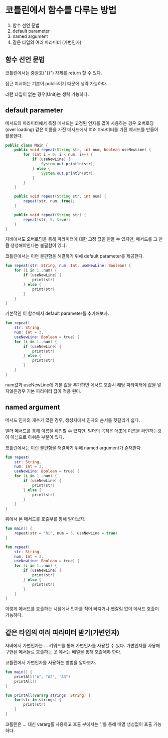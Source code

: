 # 코틀린에서 함수를 다루는 방법

1. 함수 선언 문법
2. default parameter
3. named argument
4. 같은 타입의 여러 파라미터 (가변인자)

## 함수 선언 문법

코틀린에서는 중괄호("{}") 자체를 return 할 수 있다.

접근 지시어는 기본이 public이기 때문에 생략 가능하다.

리턴 타입이 없는 경우(Unit)는 생략 가능하다.


## default parameter

메서드의 파라미터에서 특정 메서드는 고정된 인자를 많이 사용하는 경우 오버로딩(over loading) 같은 이름을 가진 메서드에서 여러 파라미터를 가진 메서드를 만들어 활용한다.

```java
public class Main {
	public void repeat(String str, int num, boolean useNewLine) {
		for (int i = 0; i < num; i++) {
			if (useNewLine) {
				System.out.println(str);
			} else {
				System.out.println(str);
			}
		}
    }

	public void repeat(String str, int num) {
        repeat(str, num, true);
	}

	public void repeat(String str) {
		repeat(str, 5, true);
	}
}
```

자바에서도 오버로딩을 통해 파라미터에 대한 고정 값을 만들 수 있지만, 메서드를 그 만큼 생성해야한다는 불펼함이 있다.

코틀린에서는 이런 불편함을 해결하기 위해 default parameter를 제공한다.

```kotlin
fun repeat(str: String, num: Int, useNewLine: Boolean) {
    for (i in 1..num) {
        if (useNewLine) {
            print(str)
        } else {
            print(str)
        }
    }
}
```

기본적인 이 함수에서 default parameter를 추가해보자.


```kotlin
fun repeat(
    str: String, 
    num: Int = 3, 
    useNewLine: Boolean = true) {
    for (i in 1..num) {
        if (useNewLine) {
            print(str)
        } else {
            print(str)
        }
    }
}
```

num값과 useNewLine에 기본 값을 추가하면 메서드 호출시 해당 파라미터에 값을 넣지않은경우 기본 파라미터 값이 적용 된다.


## named argument

메서드 인자의 개수가 많은 경우, 생성자에서 인자의 순서를 헷갈리기 쉽다.

빌더 메서드를 통해 이름을 확인할 수 있지만, 빌더의 목적은 애초에 이름을 확인하는것이 아님으로 아쉬운 부분이 있다.

코틀린에서는 이런 불편함을 해결하기 위해 named argument가 존재한다.

```kotlin
fun repeat(
    str: String, 
    num: Int = 3, 
    useNewLine: Boolean = true) {
    for (i in 1..num) {
        if (useNewLine) {
            print(str)
        } else {
            print(str)
        }
    }
}
```

위에서 본 메서드를 호출부를 통해 알아보자.

```kotlin
fun main() {
    repeat(str = "hi", num = 3, useNewLine = true)
}

fun repeat(
    str: String, 
    num: Int = 3, 
    useNewLine: Boolean = true) {
    for (i in 1..num) {
        if (useNewLine) {
            print(str)
        } else {
            print(str)
        }
    }
}
```

이렇게 메서드를 호출하는 시점에서 인자를 적어 빠지거나 헷갈림 없이 메서드 호출이 가능하다.

## 같은 타입의 여러 파라미터 받기(가변인자)

자바에서 가변인자는 ... 키워드를 통해 가변인자를 사용할 수 있다.
가변인자를 사용해 구현된 메서들르 호출하는 곳 에서는 배열을 통해 호출애햐 한다.

코틀린에서 가변인자를 사용하는 방법을 알아보자.

```kotlin
fun main() {    
    printAll("A", "A2", "A3")
    printAll()
}

fun printAll(vararg strings: String) {
    for(str in strings) {
        print(str)
    }
}
```

코틀린은 ... 대신 vararg를 사용하고 호출 부에서는 ','를 통해 배열 생성없이 호출 가능하다.
